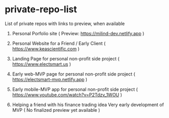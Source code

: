 # private-repo-list

List of private repos with links to preview, when available 

1. Personal Porfolio site ( Preview: https://milind-dev.netlify.app )

2. Personal Website for a Friend / Early Client ( https://www.keascientific.com )

3. Landing Page for personal non-profit side project ( https://www.electsmart.us )

4. Early web-MVP page for personal non-profit side project ( https://electsmart-mvp.netlify.app )

5. Early mobile-MVP app for personal non-profit side project ( https://www.youtube.com/watch?v=P2Tdzv_1WOU )

6. Helping a friend with his finance trading idea Very early development of MVP ( No finalized preview yet available )


